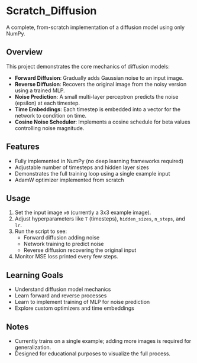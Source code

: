# Scratch_Diffusion

A complete, from-scratch implementation of a diffusion model using only NumPy.

## Overview
This project demonstrates the core mechanics of diffusion models:
- **Forward Diffusion**: Gradually adds Gaussian noise to an input image.
- **Reverse Diffusion**: Recovers the original image from the noisy version using a trained MLP.
- **Noise Prediction**: A small multi-layer perceptron predicts the noise (epsilon) at each timestep.
- **Time Embeddings**: Each timestep is embedded into a vector for the network to condition on time.
- **Cosine Noise Scheduler**: Implements a cosine schedule for beta values controlling noise magnitude.

## Features
- Fully implemented in NumPy (no deep learning frameworks required)
- Adjustable number of timesteps and hidden layer sizes
- Demonstrates the full training loop using a single example input
- AdamW optimizer implemented from scratch

## Usage
1. Set the input image `x0` (currently a 3x3 example image).
2. Adjust hyperparameters like `T` (timesteps), `hidden_sizes`, `n_steps`, and `lr`.
3. Run the script to see:
   - Forward diffusion adding noise
   - Network training to predict noise
   - Reverse diffusion recovering the original input
4. Monitor MSE loss printed every few steps.

## Learning Goals
- Understand diffusion model mechanics
- Learn forward and reverse processes
- Learn to implement training of MLP for noise prediction
- Explore custom optimizers and time embeddings

## Notes
- Currently trains on a single example; adding more images is required for generalization.
- Designed for educational purposes to visualize the full process.
